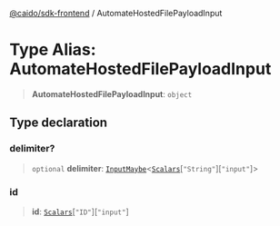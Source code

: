 [@caido/sdk-frontend](../index.md) / AutomateHostedFilePayloadInput

# Type Alias: AutomateHostedFilePayloadInput

> **AutomateHostedFilePayloadInput**: `object`

## Type declaration

### delimiter?

> `optional` **delimiter**: [`InputMaybe`](InputMaybe.md)\<[`Scalars`](Scalars.md)\[`"String"`\]\[`"input"`\]\>

### id

> **id**: [`Scalars`](Scalars.md)\[`"ID"`\]\[`"input"`\]
